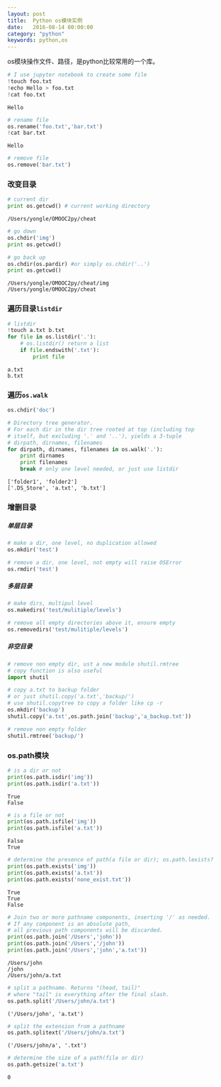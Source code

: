```yaml
---
layout: post
title:  Python os模块实例
date:   2016-08-14 00:00:00
category: "python"
keywords: python,os
---
```



os模块操作文件、路径，是python比较常用的一个库。

```python
# I use jupyter notebook to create some file
!touch foo.txt
!echo Hello > foo.txt
!cat foo.txt
```

    Hello



```python
# rename file
os.rename('foo.txt','bar.txt')
!cat bar.txt
```

    Hello



```python
# remove file
os.remove('bar.txt')
```

### 改变目录


```python
# current dir
print os.getcwd() # current working directory
```

    /Users/yongle/OMOOC2py/cheat



```python
# go down
os.chdir('img')
print os.getcwd()

# go back up
os.chdir(os.pardir) #or simply os.chdir('..')
print os.getcwd()
```

    /Users/yongle/OMOOC2py/cheat/img
    /Users/yongle/OMOOC2py/cheat


### 遍历目录`listdir`


```python
# listdir
!touch a.txt b.txt
for file in os.listdir('.'):
    # os.listdir() return a list
    if file.endswith('.txt'):
        print file
```

    a.txt
    b.txt


### 遍历`os.walk`


```python
os.chdir('doc')
```


```python
# Directory tree generator.
# For each dir in the dir tree rooted at top (including top
# itself, but excluding '.' and '..'), yields a 3-tuple
# dirpath, dirnames, filenames
for dirpath, dirnames, filenames in os.walk('.'):
    print dirnames
    print filenames
    break # only one level needed, or just use listdir
```

    ['folder1', 'folder2']
    ['.DS_Store', 'a.txt', 'b.txt']


### 增删目录

##### 单层目录


```python
# make a dir, one level, no duplication allowed
os.mkdir('test')
```


```python
# remove a dir, one level, not empty will raise OSError
os.rmdir('test') 
```

##### 多层目录 


```python
# make dirs, multipul level
os.makedirs('test/mulitiple/levels')
```


```python
# remove all empty directories above it, ensure empty
os.removedirs('test/mulitiple/levels')
```

##### 非空目录


```python
# remove non empty dir, ust a new module shutil.rmtree
# copy function is also useful
import shutil
```


```python
# copy a.txt to backup folder
# or just shutil.copy('a.txt','backup/')
# use shutil.copytree to copy a folder like cp -r
os.mkdir('backup')
shutil.copy('a.txt',os.path.join('backup','a_backup.txt'))
```


```python
# remove non empty folder
shutil.rmtree('backup/')
```

### os.path模块


```python
# is a dir or not
print(os.path.isdir('img'))
print(os.path.isdir('a.txt'))
```

    True
    False



```python
# is a file or not
print(os.path.isfile('img'))
print(os.path.isfile('a.txt'))
```

    False
    True



```python
# determine the presence of path(a file or dir); os.path.lexists?
print(os.path.exists('img'))
print(os.path.exists('a.txt'))
print(os.path.exists('none_exist.txt'))
```

    True
    True
    False



```python
# Join two or more pathname components, inserting '/' as needed.
# If any component is an absolute path, 
# all previous path components will be discarded.
print(os.path.join('/Users','john'))
print(os.path.join('/Users','/john'))
print(os.path.join('/Users','john','a.txt'))
```

    /Users/john
    /john
    /Users/john/a.txt



```python
# split a pathname. Returns "(head, tail)" 
# where "tail" is everything after the final slash.
os.path.split('/Users/john/a.txt')
```




    ('/Users/john', 'a.txt')




```python
# split the extension from a pathname
os.path.splitext('/Users/john/a.txt')
```




    ('/Users/john/a', '.txt')




```python
# determine the size of a path(file or dir)
os.path.getsize('a.txt')
```




    0

